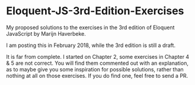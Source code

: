# Eloquent-JS-3rd-Edition-Exercises

My proposed solutions to the exercises in the 3rd edition of Eloquent JavaScript by Marijn Haverbeke. 

I am posting this in February 2018, while the 3rd edition is still a draft.

It is far from complete. I started on Chapter 2, some exercises in Chapter 4 & 5 are not correct. You will find them commented out with an explanation, as to maybe give you some inspiration for possible solutions, rather than nothing at all on those exercises. If you do find one, feel free to send a PR.

